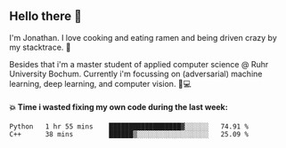 ## Hello there 👋

I'm Jonathan. I love cooking and eating ramen and being driven crazy by my stacktrace. 🍜

Besides that i'm a master student of applied computer science @ Ruhr University Bochum. 
Currently i'm focussing on (adversarial) machine learning, deep learning, and computer vision. 🔬💻

#### 💥 Time i wasted fixing my own code during the last week:

<!--START_SECTION:waka-->

```text
Python   1 hr 55 mins    ██████████████████▓░░░░░░   74.91 %
C++      38 mins         ██████▒░░░░░░░░░░░░░░░░░░   25.09 %
```

<!--END_SECTION:waka-->
